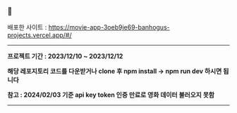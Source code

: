 ### 📌 

배포한 사이트 : https://movie-app-3oeb9je69-banhogus-projects.vercel.app/#/

---

**프로젝트 기간 : 2023/12/10 ~ 2023/12/12**

**해당 레포지토리 코드를 다운받거나 clone 후 npm install → npm run dev 하시면 됩니다**


**참고 : 2024/02/03 기준 api key token 인증 만료로 영화 데이터 불러오지 못함**

---
